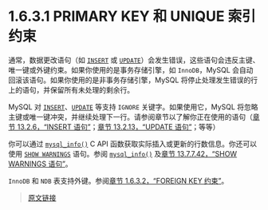 # 1.6.3.1 PRIMARY KEY 和 UNIQUE 索引约束

通常，数据更改语句（如 [`INSERT`](/13/13.2/13.2.6/insert.html) 或 [`UPDATE`](/13/13.2/13.2.13/update.html)）会发生错误，这些语句会违反主键、唯一键或外键约束。如果你使用的是事务存储引擎，如 `InnoDB`，MySQL 会自动回滚该语句。如果你使用的是非事务存储引擎，MySQL 将停止处理发生错误的行上的语句，并保留所有未处理的剩余行。

MySQL 对 [`INSERT`](/13/13.2/13.2.6/insert.html)、[`UPDATE`](/13/13.2/13.2.13/update.html) 等支持 `IGNORE` 关键字。如果使用它，MySQL 将忽略主键或唯一键冲突，并继续处理下一行。请参阅章节以了解你正在使用的语句（[章节 13.2.6，“INSERT 语句”](/13/13.2/13.2.6/insert.html)；[章节 13.2.13，“UPDATE 语句”](/13/13.2/13.2.13/update.html)；等等）

你可以通过 [`mysql_info()`](/5/5.4/5.4.37/mysql-info.html) C API 函数获取实际插入或更新的行数信息。你还可以使用 [`SHOW WARNINGS`](/13/13.7/13.7.7/13.7.7.42/show-warnings.html) 语句。参阅 [`mysql_info()`](/5/5.4/5.4.37/mysql-info.html) 及[章节 13.7.7.42，“SHOW WARNINGS 语句”](/13/13.7/13.7.7/13.7.7.42/show-warnings.html)。

`InnoDB` 和 `NDB` 表支持外键。参阅[章节 1.6.3.2，“FOREIGN KEY 约束”](/1/1.6/1.6.3/1.6.3.2/constraint-foreign-key.html)。

> [原文链接](https://dev.mysql.com/doc/refman/8.0/en/constraint-primary-key.html)
